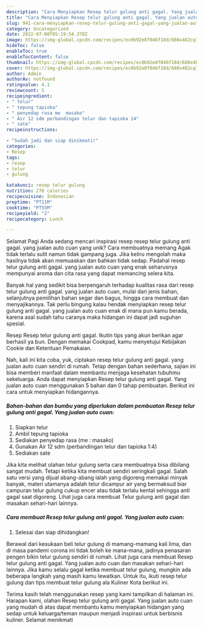 ```yaml
---
description: "Cara Menyiapkan Resep telur gulung anti gagal. Yang jualan auto cuan yang Lezat, Enak"
title: "Cara Menyiapkan Resep telur gulung anti gagal. Yang jualan auto cuan yang Lezat, Enak"
slug: 941-cara-menyiapkan-resep-telur-gulung-anti-gagal-yang-jualan-auto-cuan-yang-lezat-enak
category: Uncategorized
date: 2022-07-08T05:19:54.378Z
image: https://img-global.cpcdn.com/recipes/ec0b92e8f046f18d/680x482cq70/resep-telur-gulung-anti-gagal-yang-jualan-auto-cuan-foto-resep-utama.jpg
hideToc: false
enableToc: true
enableTocContent: false
thumbnail: https://img-global.cpcdn.com/recipes/ec0b92e8f046f18d/680x482cq70/resep-telur-gulung-anti-gagal-yang-jualan-auto-cuan-foto-resep-utama.jpg
cover: https://img-global.cpcdn.com/recipes/ec0b92e8f046f18d/680x482cq70/resep-telur-gulung-anti-gagal-yang-jualan-auto-cuan-foto-resep-utama.jpg
author: Admin
authorAv: notfound
ratingvalue: 4.1
reviewcount: 5
recipeingredient:
- " telur"
- " tepung tapioka"
- " penyedap rasa me  masako"
- " Air 12 sdm perbandingan telur dan tapioka 14"
- " sate"
recipeinstructions:

- "Sudah jadi dan siap dinikmati!"
categories:
- Resep
tags:
- resep
- telur
- gulung

katakunci: resep telur gulung 
nutrition: 278 calories
recipecuisine: Indonesian
preptime: "PT11M"
cooktime: "PT55M"
recipeyield: "2"
recipecategory: Lunch

---
```



Selamat Pagi Anda sedang mencari inspirasi resep resep telur gulung anti gagal. yang jualan auto cuan yang unik? Cara membuatnya memang Agak tidak terlalu sulit namun tidak gampang juga. Jika keliru mengolah maka hasilnya tidak akan memuaskan dan bahkan tidak sedap. Padahal resep telur gulung anti gagal. yang jualan auto cuan yang enak seharusnya mempunyai aroma dan cita rasa yang dapat memancing selera kita.


Banyak hal yang sedikit bisa berpengaruh terhadap kualitas rasa dari resep telur gulung anti gagal. yang jualan auto cuan, mulai dari jenis bahan, selanjutnya pemilihan bahan segar dan bagus, hingga cara membuat dan menyajikannya. Tak perlu bingung kalau hendak menyiapkan resep telur gulung anti gagal. yang jualan auto cuan enak di mana pun kamu berada, karena asal sudah tahu caranya maka hidangan ini dapat jadi suguhan spesial.

Resep Resep telur gulung anti gagal. Ikutin tips yang akun berikan agar berhasil ya bun. Dengan memakai Cookpad, kamu menyetujui Kebijakan Cookie dan Ketentuan Pemakaian.


Nah, kali ini kita coba, yuk, ciptakan resep telur gulung anti gagal. yang jualan auto cuan sendiri di rumah. Tetap dengan bahan sederhana, sajian ini bisa memberi manfaat dalam membantu menjaga kesehatan tubuhmu sekeluarga. Anda dapat menyiapkan Resep telur gulung anti gagal. Yang jualan auto cuan menggunakan 5 bahan dan 0 tahap pembuatan. Berikut ini cara untuk menyiapkan hidangannya.

<!--inarticleads1-->

##### Bahan-bahan dan bumbu yang diperlukan dalam pembuatan Resep telur gulung anti gagal. Yang jualan auto cuan:

1. Siapkan  telur
1. Ambil  tepung tapioka
1. Sediakan  penyedap rasa (me : masako)
1. Gunakan  Air 12 sdm (perbandingan telur dan tapioka 1:4)
1. Sediakan  sate


Jika kita melihat olahan telur gulung serta cara membuatnya bisa dibilang sangat mudah. Tetapi ketika kita membuat sendiri seringkali gagal. Salah satu versi yang dijual abang-abang ialah yang digoreng memakai minyak banyak, materi utamanya adalah telur dicampur air yang bermaksud biar campuran telur gulung cukup encer atau tidak terlalu kental sehingga anti gagal saat digoreng. Lihat juga cara membuat Telur gulung anti gagal dan masakan sehari-hari lainnya. 

<!--inarticleads2-->

##### Cara membuat Resep telur gulung anti gagal. Yang jualan auto cuan:


1. Selesai dan siap dihidangkan!

Berawal dari kesukaan beli telur gulung di mamang-mamang kali lima, dan di masa pandemi corona ini tidak boleh ke mana-mana, jadinya penasaran pengen bikin telur gulung sendiri di rumah. Lihat juga cara membuat Resep telur gulung anti gagal. Yang jualan auto cuan dan masakan sehari-hari lainnya. Jika kamu selalu gagal ketika membuat telur gulung, mungkin ada beberapa langkah yang masih kamu lewatkan. Untuk itu, ikuti resep telur gulung dan tips membuat telur gulung ala Kuliner Kota berikut ini. 

Terima kasih telah menggunakan resep yang kami tampilkan di halaman ini. Harapan kami, olahan Resep telur gulung anti gagal. Yang jualan auto cuan yang mudah di atas dapat membantu kamu menyiapkan hidangan yang sedap untuk keluarga/teman maupun menjadi inspirasi untuk berbisnis kuliner. Selamat menikmati
